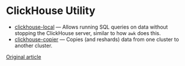 # ClickHouse Utility

* [clickhouse-local](clickhouse-local.md#utils-clickhouse-local) — Allows running SQL queries on data without stopping the ClickHouse server, similar to how `awk` does this.
* [clickhouse-copier](clickhouse-copier.md#utils-clickhouse-copier) — Copies (and reshards) data from one cluster to another cluster.


[Original article](https://clickhouse.yandex/docs/en/operations/utils/) <!--hide-->
